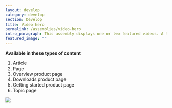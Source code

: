 ```yaml
---
layout: develop
category: develop
section: Develop
title: Video hero
permalink: /assemblies/video-hero
intro_paragraph: This assembly displays one or two featured videos. A title and description (WYSIWYG) can be added to each video. A video is referenced through a video node. The background image can be overridden if necessary.
featured_image: ""
---
```

**Available in these types of content**

1. Article
2. Page
3. Overview product page
4. Downloads product page
5. Getting started product page
6. Topic page

![](/design-manual/assets/uploads/video-hero-example.png)